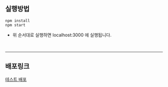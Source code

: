 ## 실행방법

```
npm install
npm start
```

- 위 순서대로 실행하면 localhost:3000 에 실행됩니다.

<br>  

---
  
## 배포링크

[테스트 배포](https://wanted-pre-onboarding-frontend-orpin.vercel.app/)
